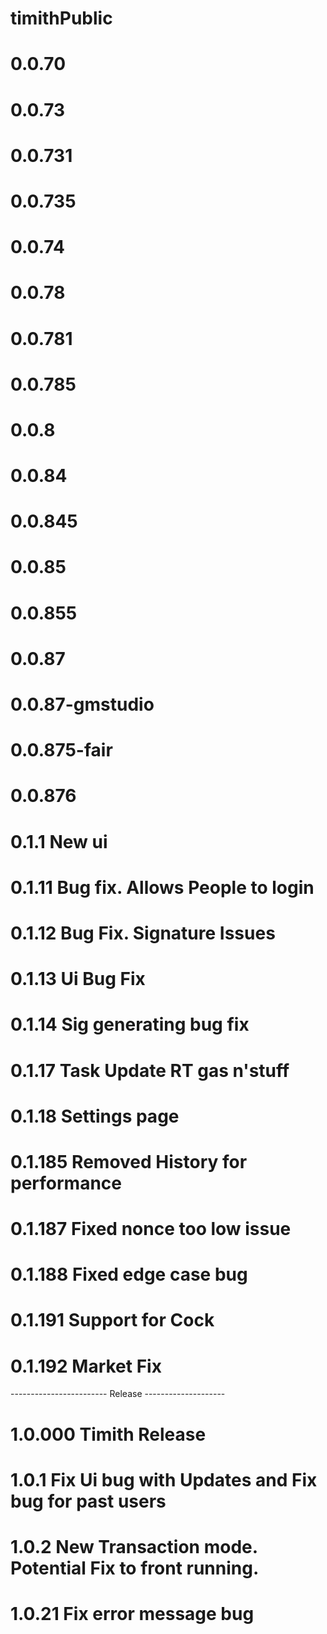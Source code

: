 # timithPublic
# 0.0.70
# 0.0.73
# 0.0.731
# 0.0.735
# 0.0.74
# 0.0.78
# 0.0.781
# 0.0.785
# 0.0.8
# 0.0.84
# 0.0.845
# 0.0.85
# 0.0.855
# 0.0.87
# 0.0.87-gmstudio
# 0.0.875-fair
# 0.0.876
# 0.1.1 New ui
# 0.1.11 Bug fix. Allows People to login
# 0.1.12 Bug Fix. Signature Issues
# 0.1.13 Ui Bug Fix
# 0.1.14 Sig generating bug fix
# 0.1.17 Task Update RT gas n'stuff
# 0.1.18 Settings page
# 0.1.185 Removed History for performance
# 0.1.187 Fixed nonce too low issue
# 0.1.188 Fixed edge case bug
# 0.1.191 Support for Cock
# 0.1.192 Market Fix
------------------------ Release --------------------
# 1.0.000 Timith Release
# 1.0.1 Fix Ui bug with Updates and Fix bug for past users
# 1.0.2 New Transaction mode. Potential Fix to front running.
# 1.0.21 Fix error message bug
